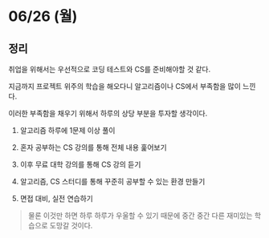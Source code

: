 # 06/26 (월)

## 정리
취업을 위해서는 우선적으로 코딩 테스트와 CS를 준비해야할 것 같다.

지금까지 프로젝트 위주의 학습을 해오다니 알고리즘이나 CS에서 부족함을 많이 느낀다.

이러한 부족함을 채우기 위해서 하루의 상당 부분을 투자할 생각이다.

1. 알고리즘 하루에 1문제 이상 풀이

2. 혼자 공부하는 CS 강의를 통해 전체 내용 훑어보기

3. 이후 무료 대학 강의를 통해 CS 강의 듣기

4. 알고리즘, CS 스터디를 통해 꾸준히 공부할 수 있는 환경 만들기

5. 면접 대비, 실전 연습하기

> 물론 이것만 하면 하루 하루가 우울할 수 있기 때문에 중간 중간 다른 재미있는 학습으로 도망갈 것이다.